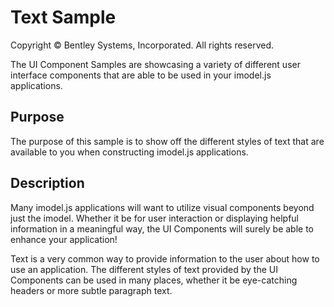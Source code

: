 # Text Sample

Copyright © Bentley Systems, Incorporated. All rights reserved.

The UI Component Samples are showcasing a variety of different user interface components that are able to be used in your imodel.js applications.

## Purpose

The purpose of this sample is to show off the different styles of text that are available to you when constructing imodel.js applications.

## Description

Many imodel.js applications will want to utilize visual components beyond just the imodel. Whether it be for user interaction or displaying helpful information in a meaningful way, the UI Components will surely be able to enhance your application!

Text is a very common way to provide information to the user about how to use an application. The different styles of text provided by the UI Components can be used in many places, whether it be eye-catching headers or more subtle paragraph text.